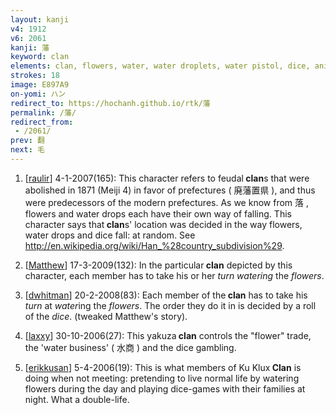 ```yaml
---
layout: kanji
v4: 1912
v6: 2061
kanji: 藩
keyword: clan
elements: clan, flowers, water, water droplets, water pistol, dice, animal tracks, drop, rice, rice field, brains
strokes: 18
image: E897A9
on-yomi: ハン
redirect_to: https://hochanh.github.io/rtk/藩
permalink: /藩/
redirect_from:
 - /2061/
prev: 翻
next: 毛
---
```


1) [<a href="http://kanji.koohii.com/profile/raulir">raulir</a>] 4-1-2007(165): This character refers to feudal<strong> clan</strong>s that were abolished in 1871 (Meiji 4) in favor of prefectures ( 廃藩置県 ), and thus were predecessors of the modern prefectures. As we know from 落 , flowers and water drops each have their own way of falling. This character says that<strong> clan</strong>s&#039; location was decided in the way flowers, water drops and dice fall: at random. See <a href="http://en.wikipedia.org/wiki/Han_%28country_subdivision%29">http://en.wikipedia.org/wiki/Han_%28country_subdivision%29</a>.

2) [<a href="http://kanji.koohii.com/profile/Matthew">Matthew</a>] 17-3-2009(132): In the particular<strong> clan</strong> depicted by this character, each member has to take his or her <em>turn</em> <em>watering</em> the <em>flowers</em>.

3) [<a href="http://kanji.koohii.com/profile/dwhitman">dwhitman</a>] 20-2-2008(83): Each member of the<strong> clan</strong> has to take his <em>turn</em> at <em>water</em>ing the <em>flowers</em>. The order they do it in is decided by a roll of the <em>dice</em>. (tweaked Matthew&#039;s story).

4) [<a href="http://kanji.koohii.com/profile/laxxy">laxxy</a>] 30-10-2006(27): This yakuza<strong> clan</strong> controls the &quot;flower&quot; trade, the &#039;water business&#039; ( 水商 ) and the dice gambling.

5) [<a href="http://kanji.koohii.com/profile/erikkusan">erikkusan</a>] 5-4-2006(19): This is what members of Ku Klux<strong> Clan</strong> is doing when not meeting: pretending to live normal life by watering flowers during the day and playing dice-games with their families at night. What a double-life.

